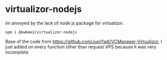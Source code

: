 # virtualizor-nodejs

im annoyed by the lack of node js package for virtualizor.

```npm i @kw6me2/virtualizor-nodejs```

Base of the code from https://github.com/JuniYadi/VCManager-Virtualizor, I just added on every function other than request VPS because it was very incomplete.
